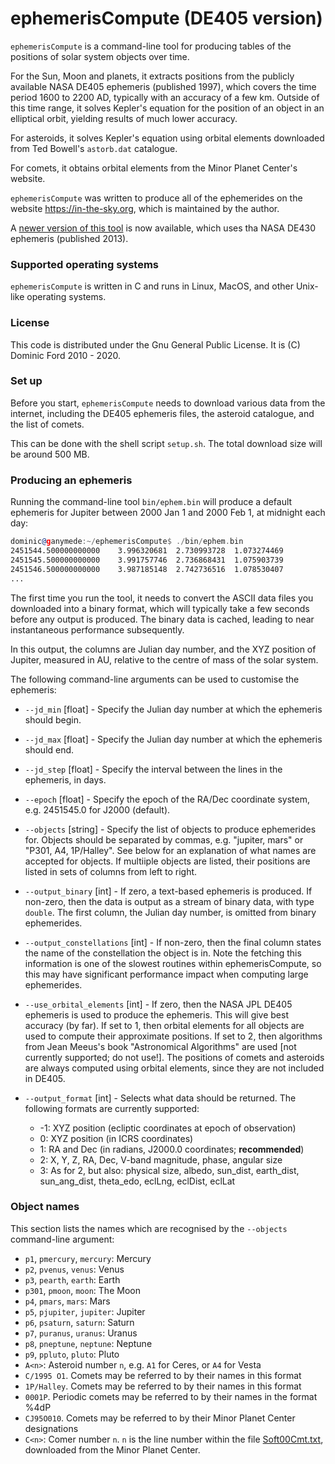 # ephemerisCompute (DE405 version)

`ephemerisCompute` is a command-line tool for producing tables of the positions
of solar system objects over time.

For the Sun, Moon and planets, it extracts positions from the publicly
available NASA DE405 ephemeris (published 1997), which covers the time period
1600 to 2200 AD, typically with an accuracy of a few km. Outside of this time
range, it solves Kepler's equation for the position of an object in an
elliptical orbit, yielding results of much lower accuracy.

For asteroids, it solves Kepler's equation using orbital elements downloaded
from Ted Bowell's `astorb.dat` catalogue.

For comets, it obtains orbital elements from the Minor Planet Center's website.

`ephemerisCompute` was written to produce all of the ephemerides on the website
<https://in-the-sky.org>, which is maintained by the author.

A [newer version of this
tool](https://www.github.com/dcf21/ephemeris-compute-de430) is now available,
which uses tha NASA DE430 ephemeris (published 2013).

### Supported operating systems

`ephemerisCompute` is written in C and runs in Linux, MacOS, and other
Unix-like operating systems.

### License

This code is distributed under the Gnu General Public License. It is (C)
Dominic Ford 2010 - 2020.

### Set up

Before you start, `ephemerisCompute` needs to download various data from the
internet, including the DE405 ephemeris files, the asteroid catalogue, and the
list of comets.

This can be done with the shell script `setup.sh`. The total download size will
be around 500 MB.

### Producing an ephemeris

Running the command-line tool `bin/ephem.bin` will produce a default ephemeris
for Jupiter between 2000 Jan 1 and 2000 Feb 1, at midnight each day:

```asm
dominic@ganymede:~/ephemerisCompute$ ./bin/ephem.bin 
2451544.500000000000    3.996320681  2.730993728  1.073274469   
2451545.500000000000    3.991757746  2.736868431  1.075903739   
2451546.500000000000    3.987185148  2.742736516  1.078530407   
...
```

The first time you run the tool, it needs to convert the ASCII data files you
downloaded into a binary format, which will typically take a few seconds before
any output is produced. The binary data is cached, leading to near
instantaneous performance subsequently.

In this output, the columns are Julian day number, and the XYZ position of
Jupiter, measured in AU, relative to the centre of mass of the solar system.

The following command-line arguments can be used to customise the ephemeris:

* `--jd_min` [float] - Specify the Julian day number at which the ephemeris should begin.

* `--jd_max` [float] - Specify the Julian day number at which the ephemeris should end.

* `--jd_step` [float] - Specify the interval between the lines in the ephemeris, in days.

* `--epoch` [float] - Specify the epoch of the RA/Dec coordinate system, e.g. 2451545.0 for J2000 (default).

* `--objects` [string] - Specify the list of objects to produce ephemerides for. Objects should be separated by commas, e.g. "jupiter, mars" or "P301, A4, 1P/Halley". See below for an explanation of what names are accepted for objects. If multiiple objects are listed, their positions are listed in sets of columns from left to right.

* `--output_binary` [int] - If zero, a text-based ephemeris is produced. If non-zero, then the data is output as a stream of binary data, with type `double`. The first column, the Julian day number, is omitted from binary ephemerides.

* `--output_constellations` [int] - If non-zero, then the final column states the name of the constellation the object is in. Note the fetching this information is one of the slowest routines within ephemerisCompute, so this may have significant performance impact when computing large ephemerides.

* `--use_orbital_elements` [int] - If zero, then the NASA JPL DE405 ephemeris is used to produce the ephemeris. This will give best accuracy (by far). If set to 1, then orbital elements for all objects are used to compute their approximate positions. If set to 2, then algorithms from Jean Meeus's book "Astronomical Algorithms" are used [not currently supported; do not use!]. The positions of comets and asteroids are always computed using orbital elements, since they are not included in DE405.  

* `--output_format` [int] - Selects what data should be returned. The following formats are currently supported:

  * -1: XYZ position (ecliptic coordinates at epoch of observation)
  * 0: XYZ position (in ICRS coordinates)
  * 1: RA and Dec (in radians, J2000.0 coordinates; **recommended**)
  * 2: X, Y, Z, RA, Dec, V-band magnitude, phase, angular size
  * 3: As for 2, but also: physical size, albedo, sun_dist, earth_dist, sun_ang_dist, theta_edo, eclLng, eclDist, eclLat

### Object names
This section lists the names which are recognised by the `--objects` command-line argument:

* `p1`, `pmercury`, `mercury`: Mercury
* `p2`, `pvenus`, `venus`: Venus
* `p3`, `pearth`, `earth`: Earth
* `p301`, `pmoon`, `moon`: The Moon
* `p4`, `pmars`, `mars`: Mars
* `p5`, `pjupiter`, `jupiter`: Jupiter
* `p6`, `psaturn`, `saturn`: Saturn
* `p7`, `puranus`, `uranus`: Uranus
* `p8`, `pneptune`, `neptune`: Neptune
* `p9`, `ppluto`, `pluto`: Pluto
* `A<n>`: Asteroid number `n`, e.g. `A1` for Ceres, or `A4` for Vesta
* `C/1995 O1`. Comets may be referred to by their names in this format
* `1P/Halley`. Comets may be referred to by their names in this format
* `0001P`. Periodic comets may be referred to by their names in the format %4dP
* `CJ95O010`. Comets may be referred to by their Minor Planet Center designations
* `C<n>`: Comer number `n`. `n` is the line number within the file [Soft00Cmt.txt](http://www.minorplanetcenter.net/iau/Ephemerides/Comets/Soft00Cmt.txt), downloaded from the Minor Planet Center.
